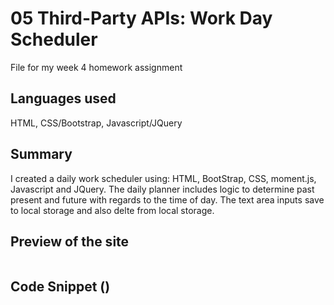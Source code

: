 # 05 Third-Party APIs: Work Day Scheduler
File for my week 4 homework assignment
## Languages used 
HTML, CSS/Bootstrap, Javascript/JQuery
## Summary
I created a daily work scheduler using:
HTML, BootStrap, CSS, moment.js, Javascript and JQuery.
The daily planner includes logic to determine past present and future with regards to the time of day.
The text area inputs save to local storage  and also delte from local storage.

## Preview of the site
![]()



## Code Snippet ()
